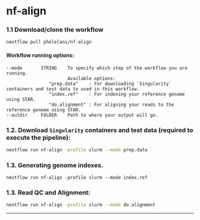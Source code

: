 # nf-align

### 1.1 Download/clone the workflow
```
nextflow pull phelelani/nf-align
```
#### Workflow running options:
```
--mode       STRING    To specify which step of the workflow you are running.
                       Available options:
				"prep.data"    : For downloading `Singularity` containers and test data to used in this workflow.
				"index.ref"    : For indexing your reference genome using STAR.
				"do.alignment" : For aligning your reads to the reference genome using STAR.
--outdir     FOLDER    Path to where your output will go.
```

### 1.2. Download  `Singularity` containers and test data (required to execute the pipeline):
```bash
nextflow run nf-align -profile slurm --mode prep.data
```

### 1.3. Generating genome indexes.
```
nextflow run nf-align -profile slurm --mode index.ref
```

### 1.3. Read QC and Alignment:

```bash
nextflow run nf-align -profile slurm --mode do.alignment
```

---
